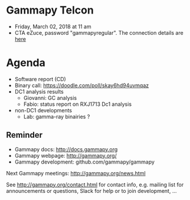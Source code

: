# Gammapy Telcon

* Friday, March 02, 2018 at 11 am
* CTA eZuce, password "gammapyregular".  The connection details are [here](ConnectionDetails.txt)

# Agenda

* Software report (CD)
* Binary call: https://doodle.com/poll/skay6hd94uvmqaz 
* DC1 analysis results
  * Giovanni: GC analysis
  * Fabio: status report on RXJ1713 Dc1 analysis
* non-DC1 developments
  * Lab: gamma-ray binairies ?
  


## Reminder

* Gammapy docs: http://docs.gammapy.org
* Gammapy webpage: http://gammapy.org/
* Gammapy development: github.com/gammapy/gammapy

Next Gammapy meetings: http://gammapy.org/news.html

See http://gammapy.org/contact.html for contact info, e.g. mailing list
for announcements or questions, Slack for help or to join development, ...
